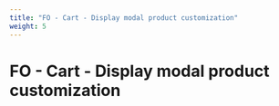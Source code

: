 ```yaml
---
title: "FO - Cart - Display modal product customization"
weight: 5
---
```


# FO - Cart - Display modal product customization
